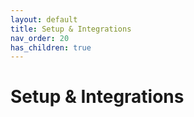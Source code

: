 ```yaml
---
layout: default
title: Setup & Integrations
nav_order: 20
has_children: true
---
```

# Setup & Integrations
